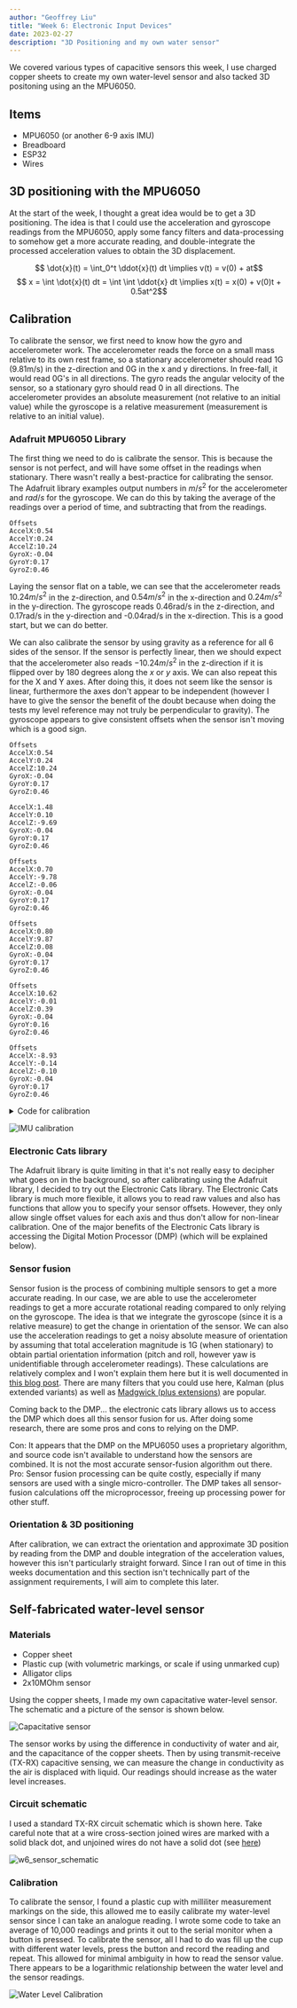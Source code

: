 ```yaml
---
author: "Geoffrey Liu"
title: "Week 6: Electronic Input Devices"
date: 2023-02-27
description: "3D Positioning and my own water sensor"
---
```


We covered various types of capacitive sensors this week, I use charged copper sheets to create my own water-level sensor and also tacked 3D positoning using an the MPU6050.

## Items

* MPU6050 (or another 6-9 axis IMU)
* Breadboard
* ESP32
* Wires

## 3D positioning with the MPU6050

At the start of the week, I thought a great idea would be to get a 3D positioning. The idea is that I could use the acceleration and gyroscope readings from the MPU6050, apply some fancy filters and data-processing to somehow get a more accurate reading, and double-integrate the processed acceleration values to obtain the 3D displacement.

$$ \dot{x}(t) = \int_0^t \ddot{x}(t) dt \implies v(t) = v(0) + at$$
$$ x = \int \dot{x}(t) dt = \int \int \ddot{x} dt  \implies x(t) = x(0) + v(0)t + 0.5at^2$$

## Calibration

To calibrate the sensor, we first need to know how the gyro and accelerometer work. The accelerometer reads the force on a small mass relative to its own rest frame, so a stationary accelerometer should read 1G (9.81m/s) in the z-direction and 0G in the x and y directions. In free-fall, it would read 0G's in all directions. The gyro reads the angular velocity of the sensor, so a stationary gyro should read 0 in all directions. The accelerometer provides an absolute measurement (not relative to an initial value) while the gyroscope is a relative measurement (measurement is relative to an initial value).

### Adafruit MPU6050 Library

The first thing we need to do is calibrate the sensor. This is because the sensor is not perfect, and will have some offset in the readings when stationary. There wasn't really a best-practice for calibrating the sensor. The Adafruit library examples output numbers in $m/s^2$ for the accelerometer and $rad/s$ for the gyroscope. We can do this by taking the average of the readings over a period of time, and subtracting that from the readings.

```
Offsets
AccelX:0.54
AccelY:0.24
AccelZ:10.24
GyroX:-0.04
GyroY:0.17
GyroZ:0.46
```

Laying the sensor flat on a table, we can see that the accelerometer reads $10.24m/s^2$ in the z-direction, and $0.54m/s^2$ in the x-direction and $0.24m/s^2$ in the y-direction. The gyroscope reads 0.46rad/s in the z-direction, and 0.17rad/s in the y-direction and -0.04rad/s in the x-direction. This is a good start, but we can do better.

We can also calibrate the sensor by using gravity as a reference for all 6 sides of the sensor. If the sensor is perfectly linear, then we should expect that the accelerometer also reads $-10.24m/s^2$ in the z-direction if it is flipped over by 180 degrees along the $x$ or $y$ axis. We can also repeat this for the X and Y axes. After doing this, it does not seem like the sensor is linear, furthermore the axes don't appear to be independent (however I have to give the sensor the benefit of the doubt because when doing the tests my level reference may not truly be perpendicular to gravity). The gyroscope appears to give consistent offsets when the sensor isn't moving which is a good sign.

```
Offsets
AccelX:0.54
AccelY:0.24
AccelZ:10.24
GyroX:-0.04
GyroY:0.17
GyroZ:0.46

AccelX:1.48
AccelY:0.10
AccelZ:-9.69
GyroX:-0.04
GyroY:0.17
GyroZ:0.46

Offsets
AccelX:0.70
AccelY:-9.78
AccelZ:-0.06
GyroX:-0.04
GyroY:0.17
GyroZ:0.46

Offsets
AccelX:0.80
AccelY:9.87
AccelZ:0.08
GyroX:-0.04
GyroY:0.17
GyroZ:0.46

Offsets
AccelX:10.62
AccelY:-0.01
AccelZ:0.39
GyroX:-0.04
GyroY:0.16
GyroZ:0.46

Offsets
AccelX:-8.93
AccelY:-0.14
AccelZ:-0.10
GyroX:-0.04
GyroY:0.17
GyroZ:0.46

```

<details>
<summary>Code for calibration</summary>

```cpp
// Basic demo for accelerometer readings from Adafruit MPU6050

#include <Adafruit_MPU6050.h>
#include <Adafruit_Sensor.h>
#include <Wire.h>

Adafruit_MPU6050 mpu;

void setup(void) {
  Wire.begin(16, 17);
  Serial.begin(115200);
  while (!Serial) {
    delay(10); // will pause Zero, Leonardo, etc until serial console opens
  }

  // Try to initialize!
  if (!mpu.begin()) {
    Serial.println("Failed to find MPU6050 chip");
    while (1) {
      delay(10);
    }
  }

  mpu.setAccelerometerRange(MPU6050_RANGE_16_G);
  mpu.setGyroRange(MPU6050_RANGE_250_DEG);
  mpu.setFilterBandwidth(MPU6050_BAND_21_HZ);
  Serial.println("");
  delay(100);
}


void Update(){
  float ax = 0;
  float ay = 0;
  float az = 0;
  float gx = 0;
  float gy = 0;
  float gz = 0;
  float currentMicros = micros();
  float n = 0;
  while(n<1000){
    
    if (micros() - currentMicros > 100){ // Get less correlated readings
      sensors_event_t a, g, temp;
      mpu.getEvent(&a, &g, &temp);
      ax += a.acceleration.x;
      ay += a.acceleration.y;
      az += a.acceleration.z;

      gx += g.gyro.x;
      gy += g.gyro.y;
      gz += g.gyro.z;
      
      currentMicros = micros();
      n += 1;
    }
  }
  ax = ax/1000;
  ay = ay/1000;
  az = az/1000;
  gx = gx/1000;
  gy = gy/1000;
  gz = gz/1000;

  Serial.println("Offsets");
  Serial.print("AccelX:");
  Serial.println(ax);
  Serial.print("AccelY:");
  Serial.println(ay);
  Serial.print("AccelZ:");
  Serial.println(az);

  Serial.print("GyroX:");
  Serial.println(gx);
  Serial.print("GyroY:");
  Serial.println(gy);
  Serial.print("GyroZ:");
  Serial.println(gz);
}

void loop() {

  /* Get new sensor events with the readings */
  Update();
}
```

</details>



![IMU calibration](/images/w6_sensor2.png)


### Electronic Cats library

The Adafruit library is quite limiting in that it's not really easy to decipher what goes on in the background, so after calibrating using the Adafruit library, I decided to try out the Electronic Cats library. The Electronic Cats library is much more flexible, it allows you to read raw values and also has functions that allow you to specify your sensor offsets. However, they only allow single offset values for each axis and thus don't allow for non-linear calibration. One of the major benefits of the Electronic Cats library is accessing the Digital Motion Processor (DMP) (which will be explained below).

### Sensor fusion

Sensor fusion is the process of combining multiple sensors to get a more accurate reading. In our case, we are able to use the accelerometer readings to get a more accurate rotational reading compared to only relying on the gyroscope. The idea is that we integrate the gyroscope (since it is a relative measure) to get the change in orientation of the sensor. We can also use the acceleration readings to get a noisy absolute measure of orientation by assuming that total acceleration magnitude is 1G (when stationary) to obtain partial orientation information (pitch and roll, however yaw is unidentifiable through accelerometer readings). These calculations are relatively complex and I won't explain them here but it is well documented in [this blog post](https://yichaozhou.com/post/20220123altitude_filter/). There are many filters that you could use here, Kalman (plus extended variants) as well as [Madgwick (plus extensions)](https://github.com/xioTechnologies/Fusion) are popular.

Coming back to the DMP... the electronic cats library allows us to access the DMP which does all this sensor fusion for us. After doing some research, there are some pros and cons to relying on the DMP.

Con: It appears that the DMP on the MPU6050 uses a proprietary algorithm, and source code isn't available to understand how the sensors are combined. It is not the most accurate sensor-fusion algorithm out there.
Pro: Sensor fusion processing can be quite costly, especially if many sensors are used with a single micro-controller. The DMP takes all sensor-fusion calculations off the microprocessor, freeing up processing power for other stuff.

### Orientation & 3D positioning

After calibration, we can extract the orientation and approximate 3D position by reading from the DMP and double integration of the acceleration values, however this isn't particularly straight forward. Since I ran out of time in this weeks documentation and this section isn't technically part of the assignment requirements, I will aim to complete this later.

## Self-fabricated water-level sensor
### Materials

* Copper sheet
* Plastic cup (with volumetric markings, or scale if using unmarked cup)
* Alligator clips
* 2x10MOhm sensor

Using the copper sheets, I made my own capacitative water-level sensor. The schematic and a picture of the sensor is shown below.

![Capacitative sensor](/images/w2_6.png)

The sensor works by using the difference in conductivity of water and air, and the capacitance of the copper sheets. Then by using transmit-receive (TX-RX) capacitive sensing, we can measure the change in conductivity as the air is displaced with liquid. Our readings should increase as the water level increases.

### Circuit schematic

I used a standard TX-RX circuit schematic which is shown here. Take careful note that at a wire cross-section joined wires are marked with a solid black dot, and unjoined wires do not have a solid dot (see [here](https://commons.wikimedia.org/wiki/File:Wire_Crossover_Symbols_for_Circuit_Diagrams.png))

![w6_sensor_schematic](/images/w6_sensor_schematic.png)

### Calibration

To calibrate the sensor, I found a plastic cup with milliliter measurement markings on the side, this allowed me to easily calibrate my water-level sensor since I can take an analogue reading. I wrote some code to take an average of 10,000 readings and prints it out to the serial monitor when a button is pressed. To calibrate the sensor, all I had to do was fill up the cup with different water levels, press the button and record the reading and repeat. This allowed for minimal ambiguity in how to read the sensor value. There appears to be a logarithmic relationship between the water level and the sensor readings.

![Water Level Calibration](/images/w6_sensor1.png)
